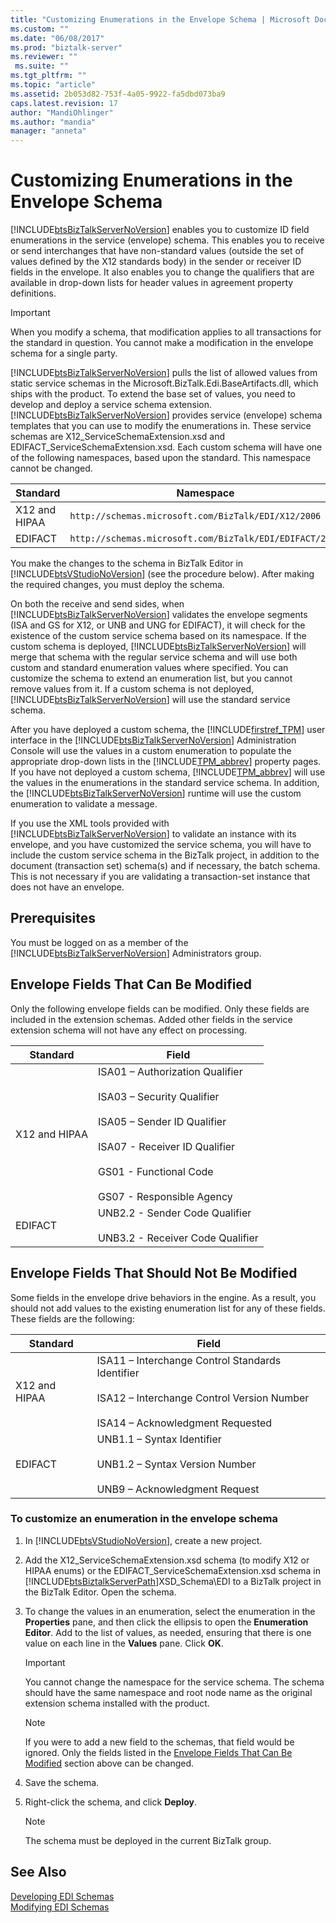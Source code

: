 ```yaml
---
title: "Customizing Enumerations in the Envelope Schema | Microsoft Docs"
ms.custom: ""
ms.date: "06/08/2017"
ms.prod: "biztalk-server"
ms.reviewer: ""
 ms.suite: ""
ms.tgt_pltfrm: ""
ms.topic: "article"
ms.assetid: 2b053d82-753f-4a05-9922-fa5dbd073ba9
caps.latest.revision: 17
author: "MandiOhlinger"
ms.author: "mandia"
manager: "anneta"
---
```

# Customizing Enumerations in the Envelope Schema
[!INCLUDE[btsBizTalkServerNoVersion](../includes/btsbiztalkservernoversion-md.md)] enables you to customize ID field enumerations in the service (envelope) schema. This enables you to receive or send interchanges that have non-standard values (outside the set of values defined by the X12 standards body) in the sender or receiver ID fields in the envelope. It also enables you to change the qualifiers that are available in drop-down lists for header values in agreement property definitions.  
  
> [!IMPORTANT]
>  When you modify a schema, that modification applies to all transactions for the standard in question. You cannot make a modification in the envelope schema for a single party.  
  
 [!INCLUDE[btsBizTalkServerNoVersion](../includes/btsbiztalkservernoversion-md.md)] pulls the list of allowed values from static service schemas in the Microsoft.BizTalk.Edi.BaseArtifacts.dll, which ships with the product. To extend the base set of values, you need to develop and deploy a service schema extension. [!INCLUDE[btsBizTalkServerNoVersion](../includes/btsbiztalkservernoversion-md.md)] provides service (envelope) schema templates that you can use to modify the enumerations in. These service schemas are X12_ServiceSchemaExtension.xsd and EDIFACT_ServiceSchemaExtension.xsd. Each custom schema will have one of the following namespaces, based upon the standard. This namespace cannot be changed.  
  
|Standard|Namespace|  
|--------------|---------------|  
|X12 and HIPAA|`http://schemas.microsoft.com/BizTalk/EDI/X12/2006`|  
|EDIFACT|`http://schemas.microsoft.com/BizTalk/EDI/EDIFACT/2006`|  
  
 You make the changes to the schema in BizTalk Editor in [!INCLUDE[btsVStudioNoVersion](../includes/btsvstudionoversion-md.md)] (see the procedure below). After making the required changes, you must deploy the schema.  
  
 On both the receive and send sides, when [!INCLUDE[btsBizTalkServerNoVersion](../includes/btsbiztalkservernoversion-md.md)] validates the envelope segments (ISA and GS for X12, or UNB and UNG for EDIFACT), it will check for the existence of the custom service schema based on its namespace. If the custom schema is deployed, [!INCLUDE[btsBizTalkServerNoVersion](../includes/btsbiztalkservernoversion-md.md)] will merge that schema with the regular service schema and will use both custom and standard enumeration values where specified. You can customize the schema to extend an enumeration list, but you cannot remove values from it. If a custom schema is not deployed, [!INCLUDE[btsBizTalkServerNoVersion](../includes/btsbiztalkservernoversion-md.md)] will use the standard service schema.  
  
 After you have deployed a custom schema, the [!INCLUDE[firstref_TPM](../includes/firstref-tpm-md.md)] user interface in the [!INCLUDE[btsBizTalkServerNoVersion](../includes/btsbiztalkservernoversion-md.md)] Administration Console will use the values in a custom enumeration to populate the appropriate drop-down lists in the [!INCLUDE[TPM_abbrev](../includes/tpm-abbrev-md.md)] property pages. If you have not deployed a custom schema, [!INCLUDE[TPM_abbrev](../includes/tpm-abbrev-md.md)] will use the values in the enumerations in the standard service schema. In addition, the [!INCLUDE[btsBizTalkServerNoVersion](../includes/btsbiztalkservernoversion-md.md)] runtime will use the custom enumeration to validate a message.  
  
 If you use the XML tools provided with [!INCLUDE[btsBizTalkServerNoVersion](../includes/btsbiztalkservernoversion-md.md)] to validate an instance with its envelope, and you have customized the service schema, you will have to include the custom service schema in the BizTalk project, in addition to the document (transaction set) schema(s) and if necessary, the batch schema. This is not necessary if you are validating a transaction-set instance that does not have an envelope.  
  
## Prerequisites  
 You must be logged on as a member of the [!INCLUDE[btsBizTalkServerNoVersion](../includes/btsbiztalkservernoversion-md.md)] Administrators group.  
  
##  <a name="BKMK_Env_Can"></a> Envelope Fields That Can Be Modified  
 Only the following envelope fields can be modified. Only these fields are included in the extension schemas. Added other fields in the service extension schema will not have any effect on processing.  
  
|Standard|Field|  
|--------------|-----------|  
|X12 and HIPAA|ISA01 – Authorization Qualifier<br /><br /> ISA03 – Security Qualifier<br /><br /> ISA05 – Sender ID Qualifier<br /><br /> ISA07 - Receiver ID Qualifier<br /><br /> GS01 - Functional Code<br /><br /> GS07 - Responsible Agency|  
|EDIFACT|UNB2.2 - Sender Code Qualifier<br /><br /> UNB3.2 - Receiver Code Qualifier|  
  
## Envelope Fields That Should Not Be Modified  
 Some fields in the envelope drive behaviors in the engine. As a result, you should not add values to the existing enumeration list for any of these fields. These fields are the following:  
  
|Standard|Field|  
|--------------|-----------|  
|X12 and HIPAA|ISA11 – Interchange Control Standards Identifier<br /><br /> ISA12 – Interchange Control Version Number<br /><br /> ISA14 – Acknowledgment Requested|  
|EDIFACT|UNB1.1 – Syntax Identifier<br /><br /> UNB1.2 – Syntax Version Number<br /><br /> UNB9 – Acknowledgment Request|  
  
### To customize an enumeration in the envelope schema  
  
1.  In [!INCLUDE[btsVStudioNoVersion](../includes/btsvstudionoversion-md.md)], create a new project.  
  
2.  Add the X12_ServiceSchemaExtension.xsd schema (to modify X12 or HIPAA enums) or the EDIFACT_ServiceSchemaExtension.xsd schema in [!INCLUDE[btsBiztalkServerPath](../includes/btsbiztalkserverpath-md.md)]XSD_Schema\EDI to a BizTalk project in the BizTalk Editor. Open the schema.  
  
3.  To change the values in an enumeration, select the enumeration in the **Properties** pane, and then click the ellipsis to open the **Enumeration Editor**. Add to the list of values, as needed, ensuring that there is one value on each line in the **Values** pane. Click **OK**.  
  
    > [!IMPORTANT]
    >  You cannot change the namespace for the service schema. The schema should have the same namespace and root node name as the original extension schema installed with the product.  
  
    > [!NOTE]
    >  If you were to add a new field to the schemas, that field would be ignored. Only the fields listed in the [Envelope Fields That Can Be Modified](../core/customizing-enumerations-in-the-envelope-schema.md#BKMK_Env_Can) section above can be changed.  
  
4.  Save the schema.  
  
5.  Right-click the schema, and click **Deploy**.  
  
    > [!NOTE]
    >  The schema must be deployed in the current BizTalk group.  
  
## See Also  
 [Developing EDI Schemas](../core/developing-edi-schemas.md)   
 [Modifying EDI Schemas](../core/modifying-edi-schemas.md)